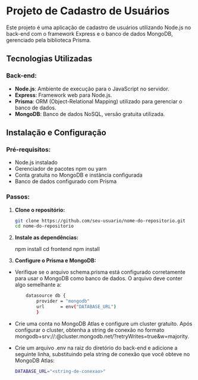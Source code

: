 # Projeto de Cadastro de Usuários

Este projeto é uma aplicação de cadastro de usuários utilizando Node.js no back-end com o framework Express e o banco de dados MongoDB, gerenciado pela biblioteca Prisma.

## Tecnologias Utilizadas

### Back-end:
- **Node.js**: Ambiente de execução para o JavaScript no servidor.
- **Express**: Framework web para Node.js.
- **Prisma**: ORM (Object-Relational Mapping) utilizado para gerenciar o banco de dados.
- **MongoDB**: Banco de dados NoSQL, versão gratuita utilizada.


## Instalação e Configuração

### Pré-requisitos:
- Node.js instalado
- Gerenciador de pacotes npm ou yarn
- Conta gratuita no MongoDB e instância configurada
- Banco de dados configurado com Prisma

### Passos:

1. **Clone o repositório:**

   ```bash
   git clone https://github.com/seu-usuario/nome-do-repositorio.git
   cd nome-do-repositorio

2. **Instale as dependências:**

    npm install
    cd frontend
    npm install

3. **Configure o Prisma e MongoDB:**

- Verifique se o arquivo schema.prisma está configurado corretamente para usar o MongoDB como banco de dados. O arquivo deve conter algo semelhante a:

    ```bash
        datasource db {
            provider = "mongodb"
            url      = env("DATABASE_URL")
            }

- Crie uma conta no MongoDB Atlas e configure um cluster gratuito. Após configurar o cluster, obtenha a string de conexão no formato mongodb+srv://<username>:<password>@cluster.mongodb.net/<database>?retryWrites=true&w=majority.

- Crie um arquivo .env na raiz do diretório do back-end e adicione a seguinte linha, substituindo <string-de-conexao> pela string de conexão que você obteve no MongoDB Atlas:

    ```bash
    DATABASE_URL="<string-de-conexao>"


